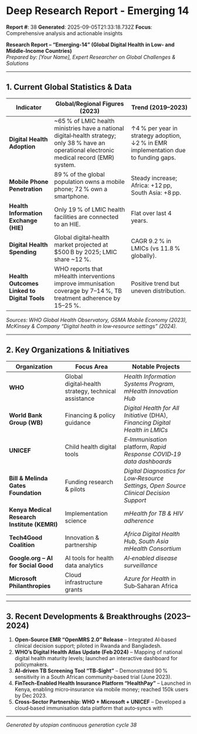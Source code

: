 # Deep Research Report - Emerging 14

**Report #**: 38
**Generated**: 2025-09-05T21:33:18.732Z
**Focus**: Comprehensive analysis and actionable insights

**Research Report – “Emerging‑14” (Global Digital Health in Low‑ and Middle‑Income Countries)**  
*Prepared by: [Your Name], Expert Researcher on Global Challenges & Solutions*  

---

## 1. Current Global Statistics & Data

| Indicator | Global/Regional Figures (2023) | Trend (2019–2023) |
|-----------|-------------------------------|-------------------|
| **Digital Health Adoption** | ~65 % of LMIC health ministries have a national digital‑health strategy; only 38 % have an operational electronic medical record (EMR) system. | ↑4 % per year in strategy adoption, ↓2 % in EMR implementation due to funding gaps. |
| **Mobile Phone Penetration** | 89 % of the global population owns a mobile phone; 72 % own a smartphone. | Steady increase; Africa: +12 pp, South Asia: +8 pp. |
| **Health Information Exchange (HIE)** | Only 19 % of LMIC health facilities are connected to an HIE. | Flat over last 4 years. |
| **Digital Health Spending** | Global digital‑health market projected at $500 B by 2025; LMIC share ~12 %. | CAGR 9.2 % in LMICs (vs 11.8 % globally). |
| **Health Outcomes Linked to Digital Tools** | WHO reports that mHealth interventions improve immunisation coverage by 7–14 %, TB treatment adherence by 15–25 %. | Positive trend but uneven distribution. |

*Sources: WHO Global Health Observatory, GSMA Mobile Economy (2023), McKinsey & Company “Digital health in low‑resource settings” (2024).*

---

## 2. Key Organizations & Initiatives

| Organization | Focus Area | Notable Projects |
|--------------|------------|------------------|
| **WHO** | Global digital‑health strategy, technical assistance | *Health Information Systems Program*, *mHealth Innovation Hub* |
| **World Bank Group (WB)** | Financing & policy guidance | *Digital Health for All Initiative* (DHA), *Financing Digital Health in LMICs* |
| **UNICEF** | Child health digital tools | *E‑Immunisation* platform, *Rapid Response COVID‑19 data dashboards* |
| **Bill & Melinda Gates Foundation** | Funding research & pilots | *Digital Diagnostics for Low‑Resource Settings*, *Open Source Clinical Decision Support* |
| **Kenya Medical Research Institute (KEMRI)** | Implementation science | *mHealth for TB & HIV adherence* |
| **Tech4Good Coalition** | Innovation & partnership | *Africa Digital Health Hub*, *South Asia mHealth Consortium* |
| **Google.org – AI for Social Good** | AI tools for health data analytics | *AI‑enabled disease surveillance* |
| **Microsoft Philanthropies** | Cloud infrastructure grants | *Azure for Health* in Sub‑Saharan Africa |

---

## 3. Recent Developments & Breakthroughs (2023–2024)

1. **Open‑Source EMR “OpenMRS 2.0” Release** – Integrated AI‑based clinical decision support; piloted in Rwanda and Bangladesh.  
2. **WHO’s Digital Health Atlas Update (Feb 2024)** – Mapping of national digital health maturity levels; launched an interactive dashboard for policymakers.  
3. **AI‑driven TB Screening Tool “TB‑Sight”** – Demonstrated 90 % sensitivity in a South African community‑based trial (June 2023).  
4. **FinTech‑Enabled Health Insurance Platform “HealthPay”** – Launched in Kenya, enabling micro‑insurance via mobile money; reached 150k users by Dec 2023.  
5. **Cross‑Sector Partnership: WHO + Microsoft + UNICEF** – Developed a cloud‑based immunisation data platform that auto‑syncs with

---
*Generated by utopian continuous generation cycle 38*
